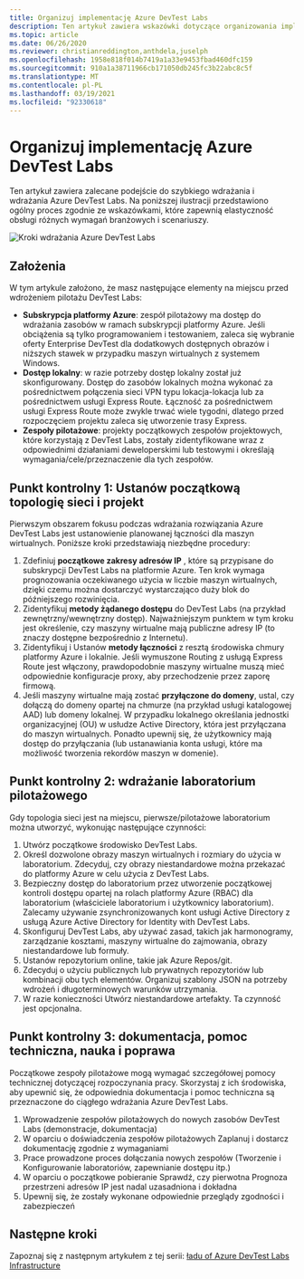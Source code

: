 ```yaml
---
title: Organizuj implementację Azure DevTest Labs
description: Ten artykuł zawiera wskazówki dotyczące organizowania implementacji Azure DevTest Labs w organizacji.
ms.topic: article
ms.date: 06/26/2020
ms.reviewer: christianreddington,anthdela,juselph
ms.openlocfilehash: 1958e818f014b7419a1a33e9453fbad460dfc159
ms.sourcegitcommit: 910a1a38711966cb171050db245fc3b22abc8c5f
ms.translationtype: MT
ms.contentlocale: pl-PL
ms.lasthandoff: 03/19/2021
ms.locfileid: "92330618"
---
```

# <a name="orchestrate-the-implementation-of-azure-devtest-labs"></a>Organizuj implementację Azure DevTest Labs
Ten artykuł zawiera zalecane podejście do szybkiego wdrażania i wdrażania Azure DevTest Labs. Na poniższej ilustracji przedstawiono ogólny proces zgodnie ze wskazówkami, które zapewnią elastyczność obsługi różnych wymagań branżowych i scenariuszy.

![Kroki wdrażania Azure DevTest Labs](./media/devtest-lab-guidance-orchestrate-implementation/implementation-steps.png)

## <a name="assumptions"></a>Założenia
W tym artykule założono, że masz następujące elementy na miejscu przed wdrożeniem pilotażu DevTest Labs:

- **Subskrypcja platformy Azure**: zespół pilotażowy ma dostęp do wdrażania zasobów w ramach subskrypcji platformy Azure. Jeśli obciążenia są tylko programowaniem i testowaniem, zaleca się wybranie oferty Enterprise DevTest dla dodatkowych dostępnych obrazów i niższych stawek w przypadku maszyn wirtualnych z systemem Windows.
- **Dostęp lokalny**: w razie potrzeby dostęp lokalny został już skonfigurowany. Dostęp do zasobów lokalnych można wykonać za pośrednictwem połączenia sieci VPN typu lokacja-lokacja lub za pośrednictwem usługi Express Route. Łączność za pośrednictwem usługi Express Route może zwykle trwać wiele tygodni, dlatego przed rozpoczęciem projektu zaleca się utworzenie trasy Express.
- **Zespoły pilotażowe**: projekty początkowych zespołów projektowych, które korzystają z DevTest Labs, zostały zidentyfikowane wraz z odpowiednimi działaniami deweloperskimi lub testowymi i określają wymagania/cele/przeznaczenie dla tych zespołów.

## <a name="milestone-1-establish-initial-network-topology-and-design"></a>Punkt kontrolny 1: Ustanów początkową topologię sieci i projekt
Pierwszym obszarem fokusu podczas wdrażania rozwiązania Azure DevTest Labs jest ustanowienie planowanej łączności dla maszyn wirtualnych. Poniższe kroki przedstawiają niezbędne procedury:

1. Zdefiniuj **początkowe zakresy adresów IP** , które są przypisane do subskrypcji DevTest Labs na platformie Azure. Ten krok wymaga prognozowania oczekiwanego użycia w liczbie maszyn wirtualnych, dzięki czemu można dostarczyć wystarczająco duży blok do późniejszego rozwinięcia.
2. Zidentyfikuj **metody żądanego dostępu** do DevTest Labs (na przykład zewnętrzny/wewnętrzny dostęp). Najważniejszym punktem w tym kroku jest określenie, czy maszyny wirtualne mają publiczne adresy IP (to znaczy dostępne bezpośrednio z Internetu).
3. Zidentyfikuj i Ustanów **metody łączności** z resztą środowiska chmury platformy Azure i lokalnie. Jeśli wymuszone Routing z usługą Express Route jest włączony, prawdopodobnie maszyny wirtualne muszą mieć odpowiednie konfiguracje proxy, aby przechodzenie przez zaporę firmową.
4. Jeśli maszyny wirtualne mają zostać **przyłączone do domeny**, ustal, czy dołączą do domeny opartej na chmurze (na przykład usługi katalogowej AAD) lub domeny lokalnej. W przypadku lokalnego określania jednostki organizacyjnej (OU) w usłudze Active Directory, która jest przyłączana do maszyn wirtualnych. Ponadto upewnij się, że użytkownicy mają dostęp do przyłączania (lub ustanawiania konta usługi, które ma możliwość tworzenia rekordów maszyn w domenie).

## <a name="milestone-2-deploy-the-pilot-lab"></a>Punkt kontrolny 2: wdrażanie laboratorium pilotażowego
Gdy topologia sieci jest na miejscu, pierwsze/pilotażowe laboratorium można utworzyć, wykonując następujące czynności:

1. Utwórz początkowe środowisko DevTest Labs.
2. Określ dozwolone obrazy maszyn wirtualnych i rozmiary do użycia w laboratorium. Zdecyduj, czy obrazy niestandardowe można przekazać do platformy Azure w celu użycia z DevTest Labs.
3. Bezpieczny dostęp do laboratorium przez utworzenie początkowej kontroli dostępu opartej na rolach platformy Azure (RBAC) dla laboratorium (właściciele laboratorium i użytkownicy laboratorium). Zalecamy używanie zsynchronizowanych kont usługi Active Directory z usługą Azure Active Directory for Identity with DevTest Labs.
4. Skonfiguruj DevTest Labs, aby używać zasad, takich jak harmonogramy, zarządzanie kosztami, maszyny wirtualne do zajmowania, obrazy niestandardowe lub formuły.
5. Ustanów repozytorium online, takie jak Azure Repos/git.
6. Zdecyduj o użyciu publicznych lub prywatnych repozytoriów lub kombinacji obu tych elementów. Organizuj szablony JSON na potrzeby wdrożeń i długoterminowych warunków utrzymania.
7. W razie konieczności Utwórz niestandardowe artefakty. Ta czynność jest opcjonalna. 

## <a name="milestone-3-documentation-support-learn-and-improve"></a>Punkt kontrolny 3: dokumentacja, pomoc techniczna, nauka i poprawa
Początkowe zespoły pilotażowe mogą wymagać szczegółowej pomocy technicznej dotyczącej rozpoczynania pracy. Skorzystaj z ich środowiska, aby upewnić się, że odpowiednia dokumentacja i pomoc techniczna są przeznaczone do ciągłego wdrażania Azure DevTest Labs.

1. Wprowadzenie zespołów pilotażowych do nowych zasobów DevTest Labs (demonstracje, dokumentacja)
2. W oparciu o doświadczenia zespołów pilotażowych Zaplanuj i dostarcz dokumentację zgodnie z wymaganiami
3. Prace prowadzone proces dołączania nowych zespołów (Tworzenie i Konfigurowanie laboratoriów, zapewnianie dostępu itp.)
4. W oparciu o początkowe pobieranie Sprawdź, czy pierwotna Prognoza przestrzeni adresów IP jest nadal uzasadniona i dokładna
5. Upewnij się, że zostały wykonane odpowiednie przeglądy zgodności i zabezpieczeń

## <a name="next-steps"></a>Następne kroki
Zapoznaj się z następnym artykułem z tej serii: [ładu of Azure DevTest Labs Infrastructure](devtest-lab-guidance-governance-resources.md)
